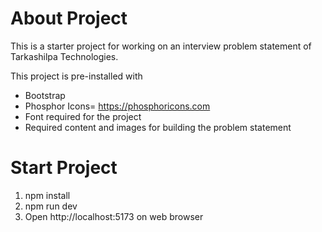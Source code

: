 # About Project

This is a starter project for working on an interview problem statement of Tarkashilpa Technologies.

This project is pre-installed with
- Bootstrap
- Phosphor Icons= https://phosphoricons.com
- Font required for the project
- Required content and images for building the problem statement

# Start Project
1. npm install
2. npm run dev
3. Open http://localhost:5173 on web browser
